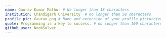 ```yaml
---
name: Gaurav Kumar Mathur # No longer than 18 characters
institution: Chandigarh University  # no longer than 58 characters
profile_pic: Gaurav.png # Name and extension of your profile picture(ex. mona.png)
quote: Programming is a key to success. # no longer than 100 characters
github_user: NoobSolver
---
```

